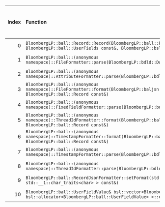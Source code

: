 |   Index | Function                                                                                                                                                  |   Difference in number of lines |   Function size difference in bytes | Disassembly                                                                | Number of lines in assumed build   | Number of bytes in assumed build   | Number of lines in ignored build   | Number of bytes in ignored build   |
|--------:|:----------------------------------------------------------------------------------------------------------------------------------------------------------|--------------------------------:|------------------------------------:|:---------------------------------------------------------------------------|:-----------------------------------|:-----------------------------------|:-----------------------------------|:-----------------------------------|
|       0 | `BloombergLP::ball::Record::Record(BloombergLP::ball::RecordAttributes const&, BloombergLP::ball::UserFields const&, BloombergLP::bslma::Allocator*)`     |                              20 |                                  64 | [Assumed](0.assume.s.txt), [Ignored](0.none.s.txt), [Diff](0.diff.html)    | 336                                | 4,277,008                          | 272                                | 4,278,640                          |
|       1 | `BloombergLP::ball::(anonymous namespace)::FileFormatter::parse(BloombergLP::bdld::DatumMapRef)`                                                          |                              -2 |                                   0 | [Assumed](1.assume.s.txt), [Ignored](1.none.s.txt), [Diff](1.diff.html)    | 256                                | 4,302,640                          | 256                                | 4,306,880                          |
|       2 | `BloombergLP::ball::(anonymous namespace)::AttributeFormatter::parse(BloombergLP::bdld::DatumMapRef)`                                                     |                              -4 |                                 -16 | [Assumed](2.assume.s.txt), [Ignored](2.none.s.txt), [Diff](2.diff.html)    | 224                                | 4,305,744                          | 240                                | 4,309,984                          |
|       3 | `BloombergLP::ball::(anonymous namespace)::FileFormatter::format(BloombergLP::baljsn::SimpleFormatter*, BloombergLP::ball::Record const&)`                |                              -4 |                                 -16 | [Assumed](3.assume.s.txt), [Ignored](3.none.s.txt), [Diff](3.diff.html)    | 704                                | 4,301,936                          | 720                                | 4,306,160                          |
|       4 | `BloombergLP::ball::(anonymous namespace)::FixedFieldFormatter::parse(BloombergLP::bdld::DatumMapRef)`                                                    |                              -4 |                                 -16 | [Assumed](4.assume.s.txt), [Ignored](4.none.s.txt), [Diff](4.diff.html)    | 224                                | 4,300,800                          | 240                                | 4,304,960                          |
|       5 | `BloombergLP::ball::(anonymous namespace)::ThreadIdFormatter::format(BloombergLP::baljsn::SimpleFormatter*, BloombergLP::ball::Record const&)`            |                              -4 |                                 -16 | [Assumed](5.assume.s.txt), [Ignored](5.none.s.txt), [Diff](5.diff.html)    | 176                                | 4,301,168                          | 192                                | 4,305,344                          |
|       6 | `BloombergLP::ball::(anonymous namespace)::TimestampFormatter::format(BloombergLP::baljsn::SimpleFormatter*, BloombergLP::ball::Record const&)`           |                              -4 |                                 -16 | [Assumed](6.assume.s.txt), [Ignored](6.none.s.txt), [Diff](6.diff.html)    | 704                                | 4,299,136                          | 720                                | 4,303,264                          |
|       7 | `BloombergLP::ball::(anonymous namespace)::TimestampFormatter::parse(BloombergLP::bdld::DatumMapRef)`                                                     |                              -4 |                                 -16 | [Assumed](7.assume.s.txt), [Ignored](7.none.s.txt), [Diff](7.diff.html)    | 752                                | 4,299,840                          | 768                                | 4,303,984                          |
|       8 | `BloombergLP::ball::(anonymous namespace)::ThreadIdFormatter::parse(BloombergLP::bdld::DatumMapRef)`                                                      |                              -5 |                                 -32 | [Assumed](8.assume.s.txt), [Ignored](8.none.s.txt), [Diff](8.diff.html)    | 320                                | 4,301,344                          | 352                                | 4,305,536                          |
|       9 | `BloombergLP::ball::RecordJsonFormatter::setFormat(std::__1::basic_string_view<char, std::__1::char_traits<char> > const&)`                               |                              -7 |                                 -16 | [Assumed](9.assume.s.txt), [Ignored](9.none.s.txt), [Diff](9.diff.html)    | 1,456                              | 4,293,920                          | 1,472                              | 4,298,032                          |
|      10 | `BloombergLP::ball::UserFieldValue& bsl::vector<BloombergLP::ball::UserFieldValue, bsl::allocator<BloombergLP::ball::UserFieldValue> >::emplace_back<>()` |                            -102 |                                -352 | [Assumed](10.assume.s.txt), [Ignored](10.none.s.txt), [Diff](10.diff.html) | 528                                | 4,283,616                          | 880                                | 4,285,408                          |